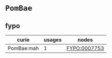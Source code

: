 # `PomBae`

## fypo

| curie      |   usages | nodes                                               |
|------------|----------|-----------------------------------------------------|
| PomBae:mah |        1 | [FYPO:0007753](https://bioregistry.io/FYPO:0007753) |

